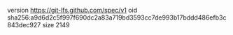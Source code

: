 version https://git-lfs.github.com/spec/v1
oid sha256:a9d6d2c5f997f690dc2a83a719bd3593cc7de993b17bddd486efb3c843dec927
size 2149
